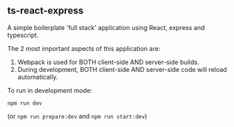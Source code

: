 ## ts-react-express

A simple boilerplate 'full stack' application using React, express and typescript. 

The 2 most important aspects of this application are:
1. Webpack is used for BOTH client-side AND server-side builds.
2. During development, BOTH client-side AND server-side code will reload automatically.  

To run in development mode: 

`npm run dev` 

(or `npm run prepare:dev` and `npm run start:dev`) 

 